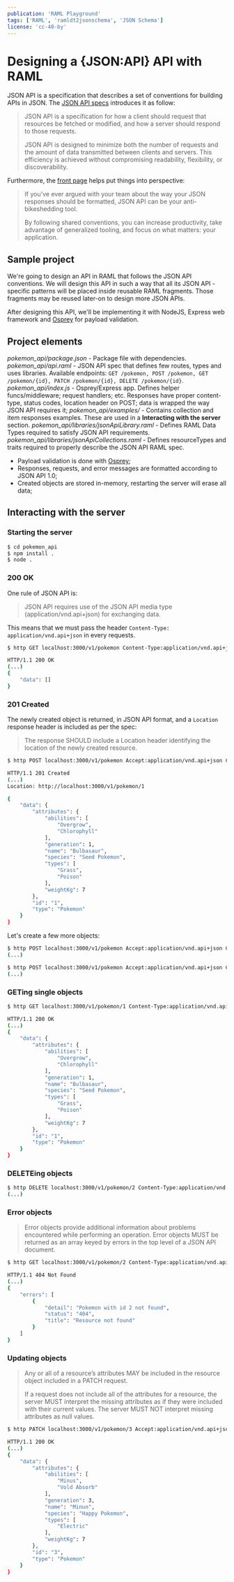 ```yaml
---
publication: 'RAML Playground'
tags: ['RAML', 'ramldt2jsonschema', 'JSON Schema']
license: 'cc-40-by'
---
```


# Designing a {JSON:API} API with RAML

JSON API is a specification that describes a set of conventions for building APIs in JSON. The [JSON API specs](http://jsonapi.org/format/) introduces it as follow:

> JSON API is a specification for how a client should request that resources be fetched or modified, and how a server should respond to those requests.
>
> JSON API is designed to minimize both the number of requests and the amount of data transmitted between clients and servers. This efficiency is achieved without compromising readability, flexibility, or discoverability.

Furthermore, the [front page](http://jsonapi.org) helps put things into perspective:

> If you’ve ever argued with your team about the way your JSON responses should be formatted, JSON API can be your anti-bikeshedding tool.
>
> By following shared conventions, you can increase productivity, take advantage of generalized tooling, and focus on what matters: your application.


## Sample project

We're going to design an API in RAML that follows the JSON API conventions. We will design this API in such a way that all its JSON API -specific patterns will be placed inside reusable RAML fragments. Those fragments may be reused later-on to design more JSON APIs.

After designing this API, we'll be implementing it with NodeJS, Express web framework and [Osprey](https://github.com/mulesoft/osprey) for payload validation.


## Project elements

*pokemon_api/package.json* - Package file with dependencies.
*pokemon_api/api.raml* - JSON API spec that defines few routes, types and uses libraries. Available endpoints: `GET /pokemon, POST /pokemon, GET /pokemon/{id}, PATCH /pokemon/{id}, DELETE /pokemon/{id}`.
*pokemon_api/index.js* - Osprey/Express app. Defines helper funcs/middleware; request handlers; etc. Responses have proper content-type, status codes, location header on POST; data is wrapped the way JSON API requires it;
*pokemon_api/examples/* - Contains collection and item responses examples. These are used in a **Interacting with the server** section.
*pokemon_api/libraries/jsonApiLibrary.raml* - Defines RAML Data Types required to satisfy JSON API requirements.
*pokemon_api/libraries/jsonApiCollections.raml* - Defines resourceTypes and traits required to properly describe the JSON API RAML spec.


* Payload validation is done with [Osprey](https://github.com/mulesoft/osprey);
* Responses, requests, and error messages are formatted according to JSON API 1.0;
* Created objects are stored in-memory, restarting the server will erase all data;

## Interacting with the server

### Starting the server

```sh
$ cd pokemon_api
$ npm install .
$ node .
```

### 200 OK

One rule of JSON API is:
> JSON API requires use of the JSON API media type (application/vnd.api+json) for exchanging data.

This means that we must pass the header `Content-Type: application/vnd.api+json` in every requests.

```sh
$ http GET localhost:3000/v1/pokemon Content-Type:application/vnd.api+json

HTTP/1.1 200 OK
(...)
{
    "data": []
}
```

### 201 Created

The newly created object is returned, in JSON API format, and a `Location` response header is included as per the spec:

> The response SHOULD include a Location header identifying the location of the newly created resource.

```sh
$ http POST localhost:3000/v1/pokemon Accept:application/vnd.api+json Content-Type:application/vnd.api+json data:='{"type":"Pokemon","id":"1","attributes":{"name":"Bulbasaur","generation":1,"types":["Grass","Poison"],"species":"Seed Pokemon","abilities":["Overgrow","Chlorophyll"],"weightKg":7}}'

HTTP/1.1 201 Created
(...)
Location: http://localhost:3000/v1/pokemon/1

{
    "data": {
        "attributes": {
            "abilities": [
                "Overgrow",
                "Chlorophyll"
            ],
            "generation": 1,
            "name": "Bulbasaur",
            "species": "Seed Pokemon",
            "types": [
                "Grass",
                "Poison"
            ],
            "weightKg": 7
        },
        "id": "1",
        "type": "Pokemon"
    }
}

```

Let's create a few more objects:

```sh
$ http POST localhost:3000/v1/pokemon Accept:application/vnd.api+json Content-Type:application/vnd.api+json data:='{"type":"Pokemon","id":"2","attributes":{"name":"Emolga","generation":5,"types":["Electric","Flying"],"species":"Sky Squirrel Pokemon","abilities":["Static","Motor Drive"],"weightKg":5}}'
(...)

$ http POST localhost:3000/v1/pokemon Accept:application/vnd.api+json Content-Type:application/vnd.api+json data:='{"type":"Pokemon","id":"3","attributes":{"name":"Minun","generation":3,"types":["Electric"],"species":"Cheering Pokemon","abilities":["Minus","Vold Absorb"],"weightKg":4}}'
(...)
```

### GETing single objects

```sh
$ http GET localhost:3000/v1/pokemon/1 Content-Type:application/vnd.api+json

HTTP/1.1 200 OK
(...)
{
    "data": {
        "attributes": {
            "abilities": [
                "Overgrow",
                "Chlorophyll"
            ],
            "generation": 1,
            "name": "Bulbasaur",
            "species": "Seed Pokemon",
            "types": [
                "Grass",
                "Poison"
            ],
            "weightKg": 7
        },
        "id": "1",
        "type": "Pokemon"
    }
}
```

### DELETEing objects

```sh
$ http DELETE localhost:3000/v1/pokemon/2 Content-Type:application/vnd.api+json
(...)
```

### Error objects

> Error objects provide additional information about problems encountered while performing an operation. Error objects MUST be returned as an array keyed by errors in the top level of a JSON API document.

```sh
$ http GET localhost:3000/v1/pokemon/2 Content-Type:application/vnd.api+json

HTTP/1.1 404 Not Found
(...)
{
    "errors": [
        {
            "detail": "Pokemon with id 2 not found",
            "status": "404",
            "title": "Resource not found"
        }
    ]
}
```

### Updating objects

> Any or all of a resource’s attributes MAY be included in the resource object included in a PATCH request.
>
> If a request does not include all of the attributes for a resource, the server MUST interpret the missing attributes as if they were included with their current values. The server MUST NOT interpret missing attributes as null values.

```sh
$ http PATCH localhost:3000/v1/pokemon/3 Accept:application/vnd.api+json Content-Type:application/vnd.api+json data:='{"type":"Pokemon","id":"3","attributes":{"species":"Happy Pokemon","weightKg":7}}'

HTTP/1.1 200 OK
(...)
{
    "data": {
        "attributes": {
            "abilities": [
                "Minus",
                "Vold Absorb"
            ],
            "generation": 3,
            "name": "Minun",
            "species": "Happy Pokemon",
            "types": [
                "Electric"
            ],
            "weightKg": 7
        },
        "id": "3",
        "type": "Pokemon"
    }
}
```
